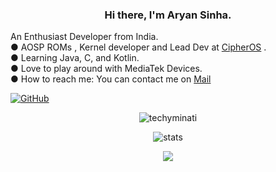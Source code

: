 <h3 align="center"> Hi there, I'm Aryan Sinha. </h3>
An Enthusiast Developer from India.<br>
● AOSP ROMs , Kernel developer and Lead Dev at <a href="https://github.com/CipherOS">CipherOS</a> .<br>
● Learning Java, C, and Kotlin. <br>
● Love to play around with MediaTek Devices.<br>
● How to reach me: You can contact me on <a href="mailto:sinha.aryan03@gmail.com">Mail</a> 

[![GitHub](https://img.shields.io/badge/dynamic/json?logo=github&label=GitHub+Followers&labelColor=282c34&color=181717&query=%24.data.totalSubs&url=https%3A%2F%2Fapi.spencerwoo.com%2Fsubstats%2F%3Fsource%3Dgithub%26queryKey%3Dtechyminati&longCache=true)](https://github.com/techyminati)

<p align="center"> <img src="https://komarev.com/ghpvc/?username=techyminati&style=flat-square" alt="techyminati" /> </p>
<p align="center"> <img src="https://github-readme-stats.vercel.app/api?username=techyminati&bg_color=30,e96443,904e95&title_color=fff&text_color=fff" alt="stats"/><br></p>
<p align="center"> <img src="https://github-readme-streak-stats.herokuapp.com/?user=techyminati&theme=dark"/></p>
